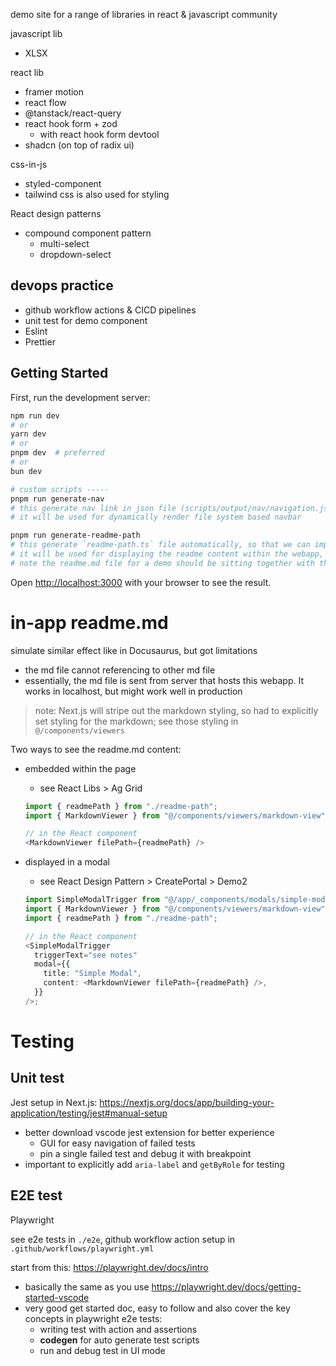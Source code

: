 demo site for a range of libraries in react & javascript community

javascript lib

- XLSX

react lib

- framer motion
- react flow
- @tanstack/react-query
- react hook form + zod
  - with react hook form devtool
- shadcn (on top of radix ui)

css-in-js

- styled-component
- tailwind css is also used for styling

React design patterns

- compound component pattern
  - multi-select
  - dropdown-select

## devops practice

- github workflow actions & CICD pipelines
- unit test for demo component
- Eslint
- Prettier

## Getting Started

First, run the development server:

```bash
npm run dev
# or
yarn dev
# or
pnpm dev  # preferred
# or
bun dev

# custom scripts -----
pnpm run generate-nav
# this generate nav link in json file (scripts/output/nav/navigation.json),
# it will be used for dynamically render file system based navbar

pnpm run generate-readme-path
# this generate `readme-path.ts` file automatically, so that we can import the readme file path automatically into a react component
# it will be used for displaying the readme content within the webapp, so we can have easier doc <-> app switching
# note the readme.md file for a demo should be sitting together with the demo's page.tsx file
```

Open [http://localhost:3000](http://localhost:3000) with your browser to see the result.

# in-app readme.md

simulate similar effect like in Docusaurus, but got limitations

- the md file cannot referencing to other md file
- essentially, the md file is sent from server that hosts this webapp. It works in localhost, but might work well in production

> note: Next.js will stripe out the markdown styling, so had to explicitly set styling for the markdown; see those styling in `@/components/viewers`

Two ways to see the readme.md content:

- embedded within the page
  - see React Libs > Ag Grid
  ```ts
  import { readmePath } from "./readme-path";
  import { MarkdownViewer } from "@/components/viewers/markdown-view";

  // in the React component
  <MarkdownViewer filePath={readmePath} />
  ```
- displayed in a modal

  - see React Design Pattern > CreatePortal > Demo2

  ```ts
  import SimpleModalTrigger from "@/app/_components/modals/simple-modal";
  import { MarkdownViewer } from "@/components/viewers/markdown-view";
  import { readmePath } from "./readme-path";

  // in the React component
  <SimpleModalTrigger
    triggerText="see notes"
    modal={{
      title: "Simple Modal",
      content: <MarkdownViewer filePath={readmePath} />,
    }}
  />;
  ```

# Testing

## Unit test

Jest setup in Next.js: https://nextjs.org/docs/app/building-your-application/testing/jest#manual-setup

- better download vscode jest extension for better experience
  - GUI for easy navigation of failed tests
  - pin a single failed test and debug it with breakpoint
- important to explicitly add `aria-label` and `getByRole` for testing

## E2E test

Playwright

see e2e tests in `./e2e`, github workflow action setup in `.github/workflows/playwright.yml`

start from this: https://playwright.dev/docs/intro

- basically the same as you use https://playwright.dev/docs/getting-started-vscode
- very good get started doc, easy to follow and also cover the key concepts in playwright e2e tests:
  - writing test with action and assertions
  - **codegen** for auto generate test scripts
  - run and debug test in UI mode
